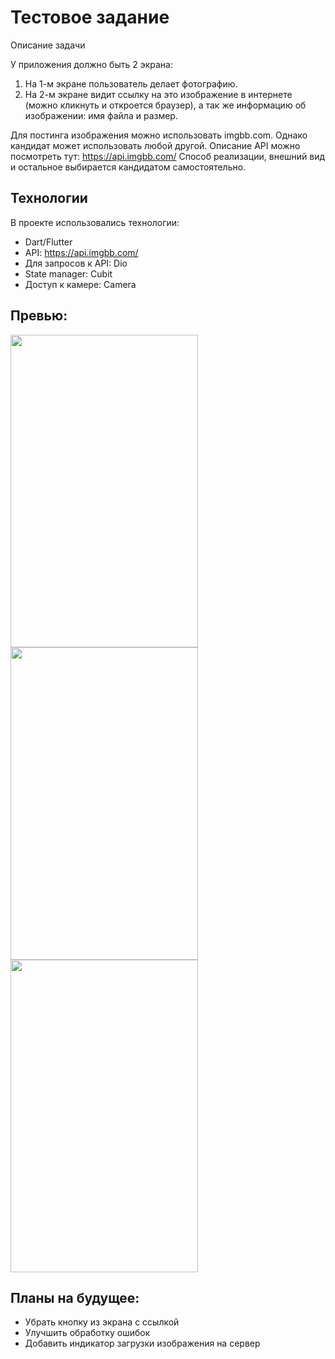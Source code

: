# Тестовое задание 
Описание задачи

У приложения должно быть 2 экрана:
1. На 1-м экране пользователь делает фотографию.
2. На 2-м экране видит ссылку на это изображение в интернете (можно кликнуть и откроется браузер), а так же информацию об изображении: имя файла и размер.

Для постинга изображения можно использовать imgbb.com. Однако кандидат может использовать любой другой. Описание API  можно посмотреть тут: https://api.imgbb.com/
Способ реализации, внешний вид и остальное выбирается кандидатом самостоятельно.


## Технологии 
В проекте использовались технологии:
  - Dart/Flutter
  - API: https://api.imgbb.com/
  - Для запросов к API: Dio
  - State manager: Cubit
  - Доступ к камере: Camera

## Превью:
<img src="https://user-images.githubusercontent.com/47809649/152948654-d9b3637e-26dd-46f2-8524-dc308cbe7249.png" width="300" height="500" /> <img src="https://user-images.githubusercontent.com/47809649/152948666-016544e0-b92c-47ce-92a3-417cd0f4c316.png" width="300" height="500" /> <img src="https://user-images.githubusercontent.com/47809649/152948670-070cb500-79da-468f-9996-974af070cd05.png" width="300" height="500" />

## Планы на будущее:
  - Убрать кнопку из экрана с ссылкой
  - Улучшить обработку ошибок
  - Добавить индикатор загрузки изображения на сервер
